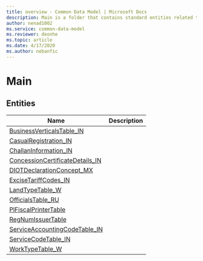 ```yaml
---
title: overview - Common Data Model | Microsoft Docs
description: Main is a folder that contains standard entities related to the Common Data Model.
author: nenad1002
ms.service: common-data-model
ms.reviewer: deonhe
ms.topic: article
ms.date: 4/17/2020
ms.author: nebanfic
---
```


# Main


## Entities

|Name|Description|
|---|---|
|[BusinessVerticalsTable_IN](BusinessVerticalsTable_IN.md)||
|[CasualRegistration_IN](CasualRegistration_IN.md)||
|[ChallanInformation_IN](ChallanInformation_IN.md)||
|[ConcessionCertificateDetails_IN](ConcessionCertificateDetails_IN.md)||
|[DIOTDeclarationConcept_MX](DIOTDeclarationConcept_MX.md)||
|[ExciseTariffCodes_IN](ExciseTariffCodes_IN.md)||
|[LandTypeTable_W](LandTypeTable_W.md)||
|[OfficialsTable_RU](OfficialsTable_RU.md)||
|[PlFiscalPrinterTable](PlFiscalPrinterTable.md)||
|[RegNumIssuerTable](RegNumIssuerTable.md)||
|[ServiceAccountingCodeTable_IN](ServiceAccountingCodeTable_IN.md)||
|[ServiceCodeTable_IN](ServiceCodeTable_IN.md)||
|[WorkTypeTable_W](WorkTypeTable_W.md)||

